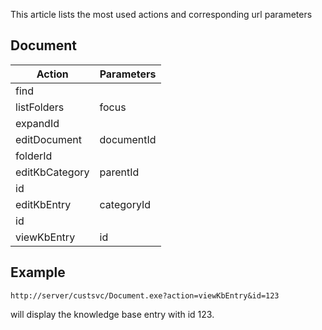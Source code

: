 <properties date="2016-06-24"
/>

This article lists the most used actions and corresponding url parameters

Document
--------

| Action         | Parameters |
|----------------|------------|
| find           |            |
| listFolders    | focus      
                  expandId    |
| editDocument   | documentId 
                  folderId    |
| editKbCategory | parentId   
                  id          |
| editKbEntry    | categoryId 
                  id          |
| viewKbEntry    | id         |

Example
-------

`http://server/custsvc/Document.exe?action=viewKbEntry&id=123`

will display the knowledge base entry with id 123.
